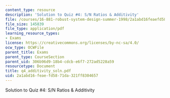 ```yaml
---
content_type: resource
description: 'Solution to Quiz #4: S/N Ratios & Additivity'
file: /courses/16-881-robust-system-design-summer-1998/2a1abd16feaefd5871da321ff8304657_q4_additivity_soln.pdf
file_size: 145839
file_type: application/pdf
learning_resource_types:
- Exams
license: https://creativecommons.org/licenses/by-nc-sa/4.0/
ocw_type: OCWFile
parent_title: Exams
parent_type: CourseSection
parent_uid: 306b96d9-18b4-cdcb-e6f7-272ad5228a59
resourcetype: Document
title: q4_additivity_soln.pdf
uid: 2a1abd16-feae-fd58-71da-321ff8304657
---
```

Solution to Quiz #4: S/N Ratios & Additivity